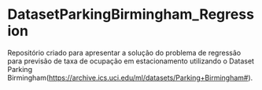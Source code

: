 # DatasetParkingBirmingham_Regression
Repositório criado para apresentar a solução do problema de regressão para previsão de taxa de ocupação em estacionamento utilizando o Dataset Parking Birmingham(https://archive.ics.uci.edu/ml/datasets/Parking+Birmingham#).
